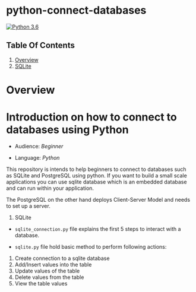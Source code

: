 # python-connect-databases

[![Python 3.6](https://img.shields.io/badge/python-3.6-blue.svg)](https://www.python.org/downloads/release/python-360/)

## Table Of Contents

1. [Overview](#overview)
2. [SQLite](#sqlite)

# **Overview**

# Introduction on how to connect to databases using Python

- Audience: _Beginner_

- Language: _Python_

This repository is intends to help beginners to connect to databases such as SQLite and PostgreSQL using python. If you want to build a small scale applications you can use sqlite database which is an embedded database and can run within your application.

The PostgreSQL on the other hand deploys Client-Server Model and needs to set up a server.

1. SQLite

- `sqlite_connection.py` file explains the first 5 steps to interact with a database.

- `sqlite.py` file hold basic method to perform following actions:

1. Create connection to a sqlite database
2. Add/Insert values into the table
3. Update values of the table
4. Delete values from the table
5. View the table values
